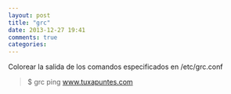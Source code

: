 ```yaml
---
layout: post
title: "grc"
date: 2013-12-27 19:41
comments: true
categories: 
---
```

Colorear la salida de los comandos especificados en /etc/grc.conf 

>$ grc ping www.tuxapuntes.com

